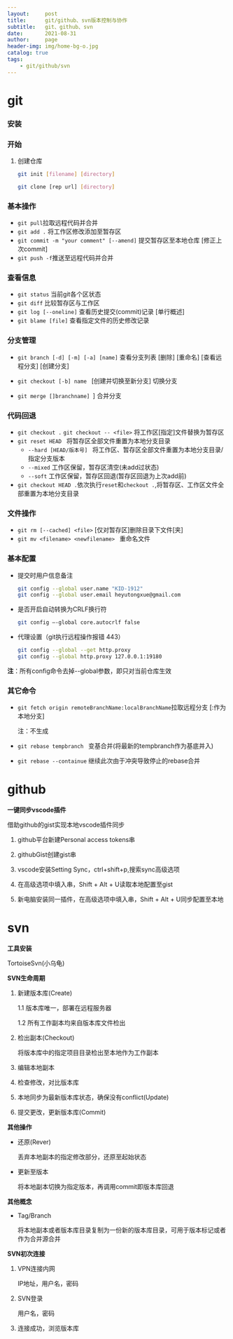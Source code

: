 ```yaml
---
layout:     post
title:      git/github、svn版本控制与协作
subtitle:   git、github、svn
date:       2021-08-31
author:     page
header-img: img/home-bg-o.jpg
catalog: true
tags:
    - git/github/svn
---
```

# git

### **安装**

### **开始**

1. 创建仓库

   ```sh
   git init [filename] [directory]
   ```

   ```sh
   git clone [rep url] [directory]
   ```

### **基本操作**

- ```git pull```拉取远程代码并合并
- ```git add .``` 将工作区修改添加至暂存区
- ```git commit -m "your comment" [--amend]``` 提交暂存区至本地仓库 [修正上次commit]
- ```git push -f```推送至远程代码并合并

### **查看信息**

- ```git status``` 当前git各个区状态
- ```git diff``` 比较暂存区与工作区
- ```git log [--oneline]```  查看历史提交(commit)记录 [单行概述]
- ```git blame [file]``` 查看指定文件的历史修改记录

### **分支管理**

- ```git branch [-d] [-m] [-a] [name]``` 查看分支列表 [删除] [重命名] [查看远程分支] [创建分支] 

- ```git checkout [-b] name ``` [创建并切换至新分支] 切换分支 

- ```git merge []branchname] ```] 合并分支

### 代码回退

- ```git checkout .``` ```git checkout -- <file>``` 将工作区[指定]文件替换为暂存区
- ```git reset HEAD ``` 将暂存区全部文件重置为本地分支目录
  - ```--hard [HEAD/版本号] ``` 将工作区、暂存区全部文件重置为本地分支目录/指定分支版本
  - ```--mixed``` 工作区保留，暂存区清空(未add过状态)
  - ```--soft``` 工作区保留，暂存区回退(暂存区回退为上次add前)
- ```git checkout HEAD .```依次执行```reset```和```checkout .```,将暂存区、工作区文件全部重置为本地分支目录

### 文件操作

- ```git rm [--cached] <file>``` [仅对暂存区]删除目录下文件[夹]
- ```git mv <filename> <newfilename> ``` 重命名文件

### **基本配置**

- 提交时用户信息备注

  ```sh
  git config --global user.name "KID-1912"
  git config --global user.email heyutongxue@gmail.com
  ```
  
- 是否开启自动转换为CRLF换行符

  ```sh
  git config –-global core.autocrlf false
  ```

- 代理设置（git执行远程操作报错 443）

  ```sh
  git config --global --get http.proxy
  git config --global http.proxy 127.0.0.1:19180
  ```

**注**：所有config命令去掉--global参数，即只对当前仓库生效

### 其它命令

- ```git fetch origin remoteBranchName:localBranchName```拉取远程分支 [:作为本地分支]

  注：不生成

- ```git rebase tempbranch ``` 变基合并(将最新的tempbranch作为基底并入)

- ```git rebase --containue``` 继续此次由于冲突导致停止的rebase合并



# github

**一键同步vscode插件**

借助github的gist实现本地vscode插件同步

1. github平台新建Personal access tokens串

2. githubGist创建gist串

3. vscode安装Setting Sync，ctrl+shift+p,搜索sync高级选项

4. 在高级选项中填入串，Shift + Alt + U读取本地配置至gist

5. 新电脑安装同一插件，在高级选项中填入串，Shift + Alt + U同步配置至本地



# svn

**工具安装**

TortoiseSvn(小乌龟)

**SVN生命周期**

1. 新建版本库(Create)

   1.1 版本库唯一，部署在远程服务器

   1.2 所有工作副本均来自版本库文件检出

2. 检出副本(Checkout)

   将版本库中的指定项目目录检出至本地作为工作副本

3. 编辑本地副本

4. 检查修改，对比版本库

5. 本地同步为最新版本库状态，确保没有conflict(Update)

6. 提交更改，更新版本库(Commit)

**其他操作**

- 还原(Rever)

  丢弃本地副本的指定修改部分，还原至起始状态

- 更新至版本

  将本地副本切换为指定版本，再调用commit即版本库回退

**其他概念**

- Tag/Branch

  将本地副本或者版本库目录复制为一份新的版本库目录，可用于版本标记或者作为合并源合并

**SVN初次连接**

1. VPN连接内网

   IP地址，用户名，密码

2. SVN登录

   用户名，密码

3. 连接成功，浏览版本库
